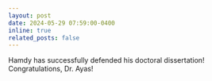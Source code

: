 ```yaml
---
layout: post
date: 2024-05-29 07:59:00-0400
inline: true
related_posts: false
---
```


Hamdy has successfully defended his doctoral dissertation! Congratulations, Dr. Ayas!